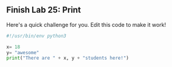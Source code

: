 ## Finish Lab 25: Print

Here's a quick challenge for you. Edit this code to make it work!

```python
#!/usr/bin/env python3

x= 18
y= "awesome"
print("There are " + x, y + "students here!")
```
